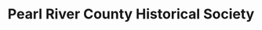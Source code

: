 ---
layout: repo
title: "Pearl River County Historical Society"
id: 23636
permalink: repos/23636/
---